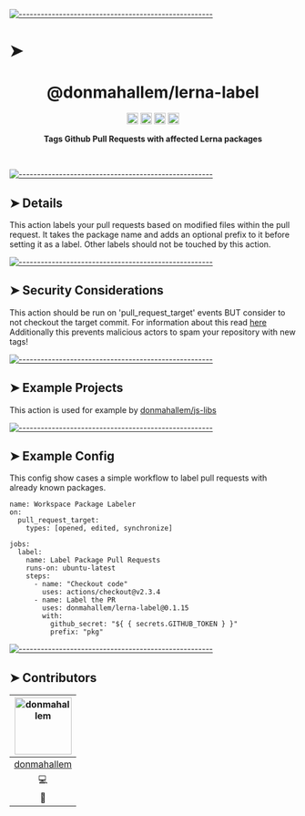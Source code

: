 <!-- ⚠️ This README has been generated from the file(s) "./readme_blueprint.md" ⚠️-->
[![-----------------------------------------------------](https://raw.githubusercontent.com/andreasbm/readme/master/assets/lines/water.png)](#h1-aligncenterdonmahallemlerna-labelh1)

# ➤ <h1 align="center">@donmahallem/lerna-label</h1>
<p align="center">
		<a href="https://github.com/donmahallem/lerna-label/actions?query=workflow%3ATest+branch%3Amain"><img alt="Test" src="https://github.com/donmahallem/lerna-label/workflows/Test/badge.svg?branch=main&event=push" height="20"/></a>
<a href="https://codecov.io/gh/donmahallem/lerna-label/branch/main"><img alt="codecov" src="https://codecov.io/gh/donmahallem/lerna-label/branch/main/graph/badge.svg" height="20"/></a>
<a href="https://github.com/donmahallem/lerna-label/blob/main/LICENSE"><img alt="GitHub license" src="https://img.shields.io/github/license/donmahallem/lerna-label" height="20"/></a>
<a href="https://github.com/donmahallem/lerna-label/graphs/contributors"><img alt="GitHub contributors" src="https://img.shields.io/github/contributors-anon/donmahallem/lerna-label" height="20"/></a>
	</p>


<p align="center">
  <b>Tags Github Pull Requests with affected Lerna packages</b></br>
  <sub><sub>
</p>

<br />



[![-----------------------------------------------------](https://raw.githubusercontent.com/andreasbm/readme/master/assets/lines/water.png)](#details)

## ➤ Details

This action labels your pull requests based on modified files within the pull request. 
It takes the package name and adds an optional prefix to it before setting it as a label.
Other labels should not be touched by this action.


[![-----------------------------------------------------](https://raw.githubusercontent.com/andreasbm/readme/master/assets/lines/water.png)](#security-considerations)

## ➤ Security Considerations

This action should be run on 'pull_request_target' events BUT consider to not checkout the target commit. For information about this read [here](https://securitylab.github.com/research/github-actions-preventing-pwn-requests/)
Additionally this prevents malicious actors to spam your repository with new tags! 


[![-----------------------------------------------------](https://raw.githubusercontent.com/andreasbm/readme/master/assets/lines/water.png)](#example-projects)

## ➤ Example Projects

This action is used for example by [donmahallem/js-libs](https://github.com/donmahallem/js-libs/pulls)


[![-----------------------------------------------------](https://raw.githubusercontent.com/andreasbm/readme/master/assets/lines/water.png)](#example-config)

## ➤ Example Config

This config show cases a simple workflow to label pull requests with already known packages.
```
name: Workspace Package Labeler
on:
  pull_request_target:
    types: [opened, edited, synchronize]
    
jobs:
  label:
    name: Label Package Pull Requests
    runs-on: ubuntu-latest
    steps:
      - name: "Checkout code"
        uses: actions/checkout@v2.3.4
      - name: Label the PR
        uses: donmahallem/lerna-label@0.1.15
        with:
          github_secret: "${ { secrets.GITHUB_TOKEN } }"
          prefix: "pkg"
```


[![-----------------------------------------------------](https://raw.githubusercontent.com/andreasbm/readme/master/assets/lines/water.png)](#contributors)

## ➤ Contributors
	

| [<img alt="donmahallem" src="https://avatars.githubusercontent.com/u/4698322?v=4" width="100">](https://github.com/donmahallem) |
|:--------------------------------------------------:|
| [donmahallem](https://github.com/donmahallem)    |
| 💻                                               |
| 🐛                                               |

